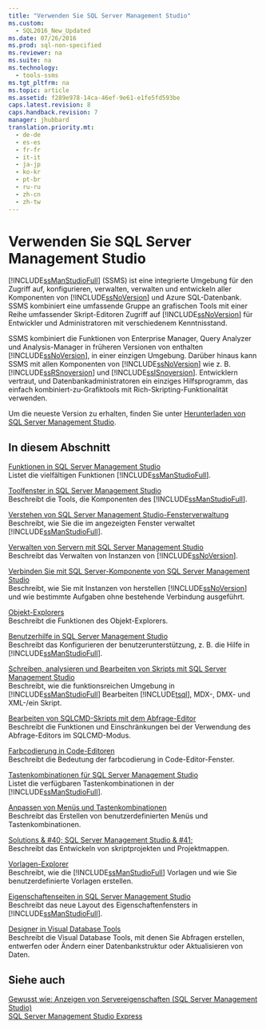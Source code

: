 ```yaml
---
title: "Verwenden Sie SQL Server Management Studio"
ms.custom: 
  - SQL2016_New_Updated
ms.date: 07/26/2016
ms.prod: sql-non-specified
ms.reviewer: na
ms.suite: na
ms.technology: 
  - tools-ssms
ms.tgt_pltfrm: na
ms.topic: article
ms.assetid: f289e978-14ca-46ef-9e61-e1fe5fd593be
caps.latest.revision: 8
caps.handback.revision: 7
manager: jhubbard
translation.priority.mt: 
  - de-de
  - es-es
  - fr-fr
  - it-it
  - ja-jp
  - ko-kr
  - pt-br
  - ru-ru
  - zh-cn
  - zh-tw
---
```

# Verwenden Sie SQL Server Management Studio
[!INCLUDE[ssManStudioFull](../content/includes/ssManStudioFull_md.md)] (SSMS) ist eine integrierte Umgebung für den Zugriff auf, konfigurieren, verwalten, verwalten und entwickeln aller Komponenten von [!INCLUDE[ssNoVersion](../content/includes/ssNoVersion_md.md)] und Azure SQL-Datenbank. SSMS kombiniert eine umfassende Gruppe an grafischen Tools mit einer Reihe umfassender Skript-Editoren Zugriff auf [!INCLUDE[ssNoVersion](../content/includes/ssNoVersion_md.md)] für Entwickler und Administratoren mit verschiedenem Kenntnisstand.  
  
SSMS kombiniert die Funktionen von Enterprise Manager, Query Analyzer und Analysis-Manager in früheren Versionen von enthalten [!INCLUDE[ssNoVersion](../content/includes/ssNoVersion_md.md)], in einer einzigen Umgebung. Darüber hinaus kann SSMS mit allen Komponenten von [!INCLUDE[ssNoVersion](../content/includes/ssNoVersion_md.md)] wie z. B. [!INCLUDE[ssRSnoversion](../content/includes/ssRSnoversion_md.md)] und [!INCLUDE[ssISnoversion](../content/includes/ssISnoversion_md.md)]. Entwicklern vertraut, und Datenbankadministratoren ein einziges Hilfsprogramm, das einfach kombiniert\-zu\-Grafiktools mit Rich-Skripting-Funktionalität verwenden.  
  
Um die neueste Version zu erhalten, finden Sie unter [Herunterladen von SQL Server Management Studio](https://msdn.microsoft.com/library/mt238290.aspx).  
  
## In diesem Abschnitt  
[Funktionen in SQL Server Management Studio](../content/Features-in-SQL-Server-Management-Studio.md)  
Listet die vielfältigen Funktionen [!INCLUDE[ssManStudioFull](../content/includes/ssManStudioFull_md.md)].  
  
[Toolfenster in SQL Server Management Studio](../content/Tool-Windows-in-SQL-Server-Management-Studio.md)  
Beschreibt die Tools, die Komponenten des [!INCLUDE[ssManStudioFull](../content/includes/ssManStudioFull_md.md)].  
  
[Verstehen von SQL Server Management Studio-Fensterverwaltung](../content/Understand-SQL-Server-Management-Studio-Windows-Management.md)  
Beschreibt, wie Sie die im angezeigten Fenster verwaltet [!INCLUDE[ssManStudioFull](../content/includes/ssManStudioFull_md.md)].  
  
[Verwalten von Servern mit SQL Server Management Studio](../content/Administer-Servers-with-SQL-Server-Management-Studio.md)  
Beschreibt das Verwalten von Instanzen von [!INCLUDE[ssNoVersion](../content/includes/ssNoVersion_md.md)].  
  
[Verbinden Sie mit SQL Server-Komponente von SQL Server Management Studio](../content/Connect-to-Any-SQL-Server-Component-from-SQL-Server-Management-Studio.md)  
Beschreibt, wie Sie mit Instanzen von herstellen [!INCLUDE[ssNoVersion](../content/includes/ssNoVersion_md.md)] und wie bestimmte Aufgaben ohne bestehende Verbindung ausgeführt.  
  
[Objekt-Explorers](../content/Object-Explorer.md)  
Beschreibt die Funktionen des Objekt-Explorers.  
  
[Benutzerhilfe in SQL Server Management Studio](../content/User-Assistance-in-SQL-Server-Management-Studio.md)  
Beschreibt das Konfigurieren der benutzerunterstützung, z. B. die Hilfe in [!INCLUDE[ssManStudioFull](../content/includes/ssManStudioFull_md.md)].  
  
[Schreiben, analysieren und Bearbeiten von Skripts mit SQL Server Management Studio](assetId:///062051e4-4b77-4969-98ae-d2547c24ce3e)  
Beschreibt, wie die funktionsreichen Umgebung in [!INCLUDE[ssManStudioFull](../content/includes/ssManStudioFull_md.md)] Bearbeiten [!INCLUDE[tsql](../content/includes/tsql_md.md)], MDX-, DMX- und XML-\/ein Skript.  
  
[Bearbeiten von SQLCMD-Skripts mit dem Abfrage-Editor](assetId:///f77b866d-c330-47c9-9e74-0b8d8dff4b31)  
Beschreibt die Funktionen und Einschränkungen bei der Verwendung des Abfrage-Editors im SQLCMD-Modus.  
  
[Farbcodierung in Code-Editoren](assetId:///802882dc-c997-4e3f-8a01-994bb43169ae)  
Beschreibt die Bedeutung der farbcodierung in Code-Editor-Fenster.  
  
[Tastenkombinationen für SQL Server Management Studio](assetId:///98baaac4-0727-4ce4-8bfe-c63793ae69b8)  
Listet die verfügbaren Tastenkombinationen in der [!INCLUDE[ssManStudioFull](../content/includes/ssManStudioFull_md.md)].  
  
[Anpassen von Menüs und Tastenkombinationen](../content/Customize-Menus-and-Shortcut-Keys.md)  
Beschreibt das Erstellen von benutzerdefinierten Menüs und Tastenkombinationen.  
  
[Solutions & #40; SQL Server Management Studio & #41;](../content/Solutions--SQL-Server-Management-Studio-.md)  
Beschreibt das Entwickeln von skriptprojekten und Projektmappen.  
  
[Vorlagen-Explorer](../content/Template-Explorer.md)  
Beschreibt, wie die [!INCLUDE[ssManStudioFull](../content/includes/ssManStudioFull_md.md)] Vorlagen und wie Sie benutzerdefinierte Vorlagen erstellen.  
  
[Eigenschaftenseiten in SQL Server Management Studio](../content/Property-Pages-in-SQL-Server-Management-Studio.md)  
Beschreibt das neue Layout des Eigenschaftenfensters in [!INCLUDE[ssManStudioFull](../content/includes/ssManStudioFull_md.md)].  
  
[Designer in Visual Database Tools](../content/Visual-Database-Tool-Designers.md)  
Beschreibt die Visual Database Tools, mit denen Sie Abfragen erstellen, entwerfen oder Ändern einer Datenbankstruktur oder Aktualisieren von Daten.  
  
## Siehe auch  
[Gewusst wie: Anzeigen von Servereigenschaften (SQL Server Management Studio)](assetId:///55f3ac04-5626-4ad2-96bd-a1f1b079659d)  
[SQL Server Management Studio Express](assetId:///1a7fb3e5-51c9-437f-a8b7-10f777c4d3b7)  
  
